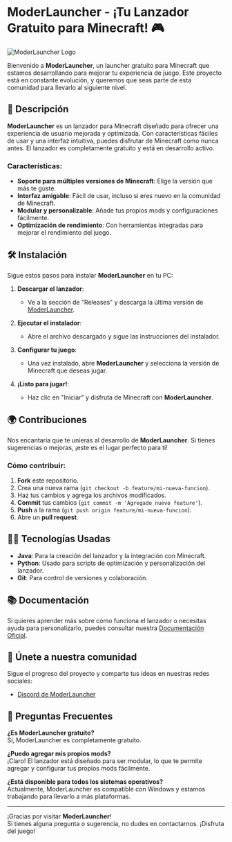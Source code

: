 # ModerLauncher - ¡Tu Lanzador Gratuito para Minecraft! 🎮

![ModerLauncher Logo](https://cdn.discordapp.com/attachments/1020374844036100147/1316835426006208592/Diseno_sin_titulo__28_-removebg-preview.png?ex=675c7e0f&is=675b2c8f&hm=7cb4a1328273a2eaf8feefda67f48b4c92694a472a59df5a6800152bbfaf7bb9&)

Bienvenido a **ModerLauncher**, un launcher gratuito para Minecraft que estamos desarrollando para mejorar tu experiencia de juego. Este proyecto está en constante evolución, y queremos que seas parte de esta comunidad para llevarlo al siguiente nivel.

## 🚀 Descripción

**ModerLauncher** es un lanzador para Minecraft diseñado para ofrecer una experiencia de usuario mejorada y optimizada. Con características fáciles de usar y una interfaz intuitiva, puedes disfrutar de Minecraft como nunca antes. El lanzador es completamente gratuito y está en desarrollo activo.

### Características:
- **Soporte para múltiples versiones de Minecraft**: Elige la versión que más te guste.
- **Interfaz amigable**: Fácil de usar, incluso si eres nuevo en la comunidad de Minecraft.
- **Modular y personalizable**: Añade tus propios mods y configuraciones fácilmente.
- **Optimización de rendimiento**: Con herramientas integradas para mejorar el rendimiento del juego.

## 🛠️ Instalación

Sigue estos pasos para instalar **ModerLauncher** en tu PC:

1. **Descargar el lanzador**:
   - Ve a la sección de "Releases" y descarga la última versión de [ModerLauncher](https://github.com/tuusuario/ModerLauncher/releases).

2. **Ejecutar el instalador**:
   - Abre el archivo descargado y sigue las instrucciones del instalador.

3. **Configurar tu juego**:
   - Una vez instalado, abre **ModerLauncher** y selecciona la versión de Minecraft que deseas jugar.

4. **¡Listo para jugar!**:
   - Haz clic en "Iniciar" y disfruta de Minecraft con **ModerLauncher**.

## 🌍 Contribuciones

Nos encantaría que te unieras al desarrollo de **ModerLauncher**. Si tienes sugerencias o mejoras, ¡este es el lugar perfecto para ti!

### Cómo contribuir:
1. **Fork** este repositorio.
2. Crea una nueva rama (`git checkout -b feature/mi-nueva-funcion`).
3. Haz tus cambios y agrega los archivos modificados.
4. **Commit** tus cambios (`git commit -m 'Agregado nuevo feature'`).
5. **Push** a la rama (`git push origin feature/mi-nueva-funcion`).
6. Abre un **pull request**.

## 🧑‍💻 Tecnologías Usadas

- **Java**: Para la creación del lanzador y la integración con Minecraft.
- **Python**: Usado para scripts de optimización y personalización del lanzador.
- **Git**: Para control de versiones y colaboración.

## 📚 Documentación

Si quieres aprender más sobre cómo funciona el lanzador o necesitas ayuda para personalizarlo, puedes consultar nuestra [Documentación Oficial](https://link_a_tu_documentacion.com).

## 📣 Únete a nuestra comunidad

Sigue el progreso del proyecto y comparte tus ideas en nuestras redes sociales:

- [Discord de ModerLauncher]([https://discord.gg/tu_servidor](https://discord.gg/pqJpGGbKsw))

## 💬 Preguntas Frecuentes

**¿Es ModerLauncher gratuito?**  
Sí, ModerLauncher es completamente gratuito.

**¿Puedo agregar mis propios mods?**  
¡Claro! El lanzador está diseñado para ser modular, lo que te permite agregar y configurar tus propios mods fácilmente.

**¿Está disponible para todos los sistemas operativos?**  
Actualmente, ModerLauncher es compatible con Windows y estamos trabajando para llevarlo a más plataformas.

---

¡Gracias por visitar **ModerLauncher**!  
Si tienes alguna pregunta o sugerencia, no dudes en contactarnos. ¡Disfruta del juego!
